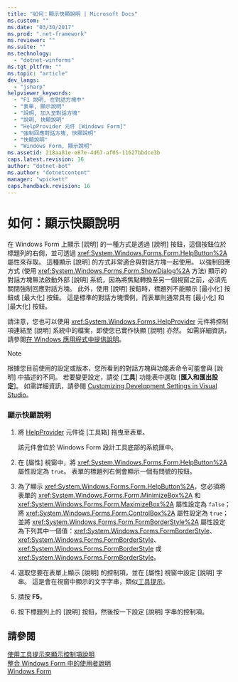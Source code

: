 ```yaml
---
title: "如何：顯示快顯說明 | Microsoft Docs"
ms.custom: ""
ms.date: "03/30/2017"
ms.prod: ".net-framework"
ms.reviewer: ""
ms.suite: ""
ms.technology: 
  - "dotnet-winforms"
ms.tgt_pltfrm: ""
ms.topic: "article"
dev_langs: 
  - "jsharp"
helpviewer_keywords: 
  - "F1 說明, 在對話方塊中"
  - "表單, 顯示說明"
  - "說明, 加入至對話方塊"
  - "說明, 快顯說明"
  - "HelpProvider 元件 [Windows Form]"
  - "強制回應對話方塊, 快顯說明"
  - "快顯說明"
  - "Windows Form, 顯示說明"
ms.assetid: 218aa81e-e87e-4d67-af05-11627bbdce3b
caps.latest.revision: 16
author: "dotnet-bot"
ms.author: "dotnetcontent"
manager: "wpickett"
caps.handback.revision: 16
---
```

# 如何：顯示快顯說明
在 Windows Form 上顯示 \[說明\] 的一種方式是透過 \[說明\] 按鈕，這個按鈕位於標題列的右側，並可透過 <xref:System.Windows.Forms.Form.HelpButton%2A> 屬性來存取。  這種顯示 \[說明\] 的方式非常適合與對話方塊一起使用。  以強制回應方式 \(使用 <xref:System.Windows.Forms.Form.ShowDialog%2A> 方法\) 顯示的對話方塊無法啟動外部 \[說明\] 系統，因為將焦點轉換至另一個視窗之前，必須先關閉強制回應對話方塊。  此外，使用 \[說明\] 按鈕時，標題列不能顯示 \[最小化\] 按鈕或 \[最大化\] 按鈕。  這是標準的對話方塊慣例，而表單則通常具有 \[最小化\] 和 \[最大化\] 按鈕。  
  
 請注意，您也可以使用 <xref:System.Windows.Forms.HelpProvider> 元件將控制項連結至 \[說明\] 系統中的檔案，即使您已實作快顯 \[說明\] 亦然。  如需詳細資訊，請參閱[在 Windows 應用程式中提供說明](../../../../docs/framework/winforms/advanced/how-to-provide-help-in-a-windows-application.md)。  
  
> [!NOTE]
>  根據您目前使用的設定或版本，您所看到的對話方塊與功能表命令可能會與 \[說明\] 中描述的不同。  若要變更設定，請從 \[**工具**\] 功能表中選取 \[**匯入和匯出設定**\]。  如需詳細資訊，請參閱 [Customizing Development Settings in Visual Studio](http://msdn.microsoft.com/zh-tw/22c4debb-4e31-47a8-8f19-16f328d7dcd3)。  
  
### 顯示快顯說明  
  
1.  將 [HelpProvider](../../../../docs/framework/winforms/controls/helpprovider-component-windows-forms.md) 元件從 \[工具箱\] 拖曳至表單。  
  
     該元件會位於 Windows Form 設計工具底部的系統匣中。  
  
2.  在 \[屬性\] 視窗中，將 <xref:System.Windows.Forms.Form.HelpButton%2A> 屬性設定為 `true`。  表單的標題列右側會顯示一個有問號的按鈕。  
  
3.  為了顯示 <xref:System.Windows.Forms.Form.HelpButton%2A>，您必須將表單的 <xref:System.Windows.Forms.Form.MinimizeBox%2A> 和 <xref:System.Windows.Forms.Form.MaximizeBox%2A> 屬性設定為 `false`；將 <xref:System.Windows.Forms.Form.ControlBox%2A> 屬性設定為 `true`；並將 <xref:System.Windows.Forms.Form.FormBorderStyle%2A> 屬性設定為下列其中一個值：<xref:System.Windows.Forms.FormBorderStyle>、<xref:System.Windows.Forms.FormBorderStyle>、<xref:System.Windows.Forms.FormBorderStyle> 或 <xref:System.Windows.Forms.FormBorderStyle>。  
  
4.  選取您要在表單上顯示 \[說明\] 的控制項，並在 \[屬性\] 視窗中設定 \[說明\] 字串。  這是會在視窗中顯示的文字字串，類似[工具提示](../../../../docs/framework/winforms/controls/tooltip-component-windows-forms.md)。  
  
5.  請按 **F5**。  
  
6.  按下標題列上的 \[說明\] 按鈕，然後按一下設定 \[說明\] 字串的控制項。  
  
## 請參閱  
 [使用工具提示來顯示控制項說明](../../../../docs/framework/winforms/advanced/control-help-using-tooltips.md)   
 [整合 Windows Form 中的使用者說明](../../../../docs/framework/winforms/advanced/integrating-user-help-in-windows-forms.md)   
 [Windows Form](../../../../docs/framework/winforms/index.md)
